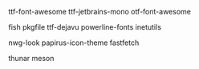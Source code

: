 

ttf-font-awesome
ttf-jetbrains-mono
otf-font-awesome

fish pkgfile ttf-dejavu powerline-fonts inetutils

nwg-look papirus-icon-theme fastfetch

thunar
meson